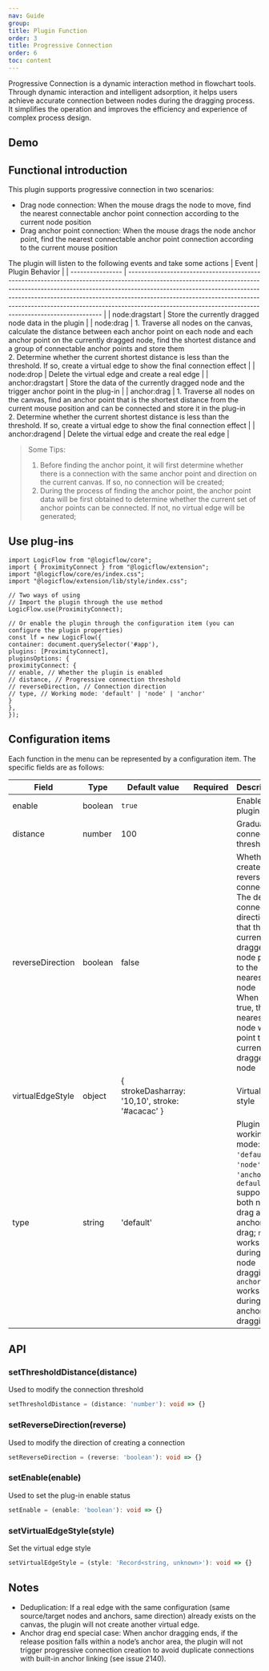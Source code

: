```yaml
---
nav: Guide
group:
title: Plugin Function
order: 3
title: Progressive Connection
order: 6
toc: content
---
```


Progressive Connection is a dynamic interaction method in flowchart tools. Through dynamic interaction and intelligent adsorption, it helps users achieve accurate connection between nodes during the dragging process. It simplifies the operation and improves the efficiency and experience of complex process design.

## Demo

<code id="react-portal" src="@/src/tutorial/extension/proximity-connect"></code>

## Functional introduction
This plugin supports progressive connection in two scenarios:
- Drag node connection: When the mouse drags the node to move, find the nearest connectable anchor point connection according to the current node position
- Drag anchor point connection: When the mouse drags the node anchor point, find the nearest connectable anchor point connection according to the current mouse position

The plugin will listen to the following events and take some actions
| Event            | Plugin Behavior                                                                                                                                                                                                                                                                                                                                                                                |
| ---------------- | ---------------------------------------------------------------------------------------------------------------------------------------------------------------------------------------------------------------------------------------------------------------------------------------------------------------------------------------------------------------------------------------------- |
| node:dragstart   | Store the currently dragged node data in the plugin                                                                                                                                                                                                                                                                                                                                            |
| node:drag        | 1. Traverse all nodes on the canvas, calculate the distance between each anchor point on each node and each anchor point on the currently dragged node, find the shortest distance and a group of connectable anchor points and store them<br/>2. Determine whether the current shortest distance is less than the threshold. If so, create a virtual edge to show the final connection effect |
| node:drop        | Delete the virtual edge and create a real edge                                                                                                                                                                                                                                                                                                                                                 |
| anchor:dragstart | Store the data of the currently dragged node and the trigger anchor point in the plug-in                                                                                                                                                                                                                                                                                                       |
| anchor:drag      | 1. Traverse all nodes on the canvas, find an anchor point that is the shortest distance from the current mouse position and can be connected and store it in the plug-in<br/>2. Determine whether the current shortest distance is less than the threshold. If so, create a virtual edge to show the final connection effect                                                                   |
| anchor:dragend   | Delete the virtual edge and create the real edge                                                                                                                                                                                                                                                                                                                                               |

> Some Tips:
> 1. Before finding the anchor point, it will first determine whether there is a connection with the same anchor point and direction on the current canvas. If so, no connection will be created;
> 2. During the process of finding the anchor point, the anchor point data will be first obtained to determine whether the current set of anchor points can be connected. If not, no virtual edge will be generated;

## Use plug-ins

```tsx | purex | pure
import LogicFlow from "@logicflow/core";
import { ProximityConnect } from "@logicflow/extension";
import "@logicflow/core/es/index.css";
import "@logicflow/extension/lib/style/index.css";

// Two ways of using
// Import the plugin through the use method
LogicFlow.use(ProximityConnect);

// Or enable the plugin through the configuration item (you can configure the plugin properties)
const lf = new LogicFlow({
container: document.querySelector('#app'),
plugins: [ProximityConnect],
pluginsOptions: {
proximityConnect: {
// enable, // Whether the plugin is enabled
// distance, // Progressive connection threshold
// reverseDirection, // Connection direction
// type, // Working mode: 'default' | 'node' | 'anchor'
}
},
});
```

## Configuration items

Each function in the menu can be represented by a configuration item. The specific fields are as follows:

| Field            | Type    | Default value                                   | Required | Description                                                                                                                                                                                                               |
| ---------------- | ------- | ----------------------------------------------- | -------- | ------------------------------------------------------------------------------------------------------------------------------------------------------------------------------------------------------------------------- |
| enable           | boolean | `true`                                          |          | Enable the plugin                                                                                                                                                                                                         |
| distance         | number  | 100                                             |          | Gradual connection threshold                                                                                                                                                                                              |
| reverseDirection | boolean | false                                           |          | Whether to create a reverse connection<br/>The default connection direction is that the currently dragged node points to the nearest node<br/>When set to true, the nearest node will point to the currently dragged node |
| virtualEdgeStyle | object  | { strokeDasharray: '10,10', stroke: '#acacac' } |          | Virtual line style                                                                                                                                                                                                        |
| type             | string  | 'default'                                       |          | Plugin working mode: `'default'`, `'node'`, or `'anchor'`. `default` supports both node drag and anchor drag; `node` works only during node dragging; `anchor` works only during anchor dragging.                         |

## API
### setThresholdDistance(distance)
Used to modify the connection threshold

```ts
setThresholdDistance = (distance: 'number'): void => {}
```
### setReverseDirection(reverse)
Used to modify the direction of creating a connection

```ts
setReverseDirection = (reverse: 'boolean'): void => {}
```
### setEnable(enable)
Used to set the plug-in enable status

```ts
setEnable = (enable: 'boolean'): void => {}
```
### setVirtualEdgeStyle(style)
Set the virtual edge style

```ts
setVirtualEdgeStyle = (style: 'Record<string, unknown>'): void => {}
```

## Notes

- Deduplication: If a real edge with the same configuration (same source/target nodes and anchors, same direction) already exists on the canvas, the plugin will not create another virtual edge.
- Anchor drag end special case: When anchor dragging ends, if the release position falls within a node’s anchor area, the plugin will not trigger progressive connection creation to avoid duplicate connections with built-in anchor linking (see issue 2140).